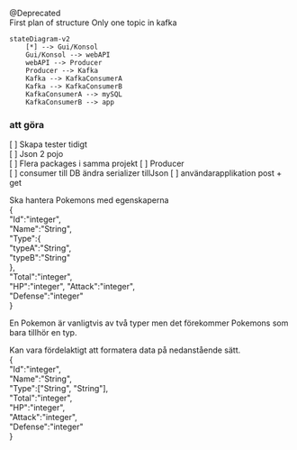 @Deprecated  
First plan of structure
Only one topic in kafka
```mermaid
stateDiagram-v2
    [*] --> Gui/Konsol
    Gui/Konsol --> webAPI
    webAPI --> Producer
    Producer --> Kafka
    Kafka --> KafkaConsumerA
    Kafka --> KafkaConsumerB
    KafkaConsumerA --> mySQL
    KafkaConsumerB --> app
```
### att göra 
[ ] Skapa tester tidigt  
[ ] Json 2 pojo  
[ ] Flera packages i samma projekt 
    [ ] Producer  
    [ ] consumer till DB ändra serializer tillJson
    [ ] användarapplikation post + get
    

Ska hantera Pokemons med egenskaperna  
{  
"Id":"integer",  
"Name":"String",  
"Type":{  
"typeA":"String",  
"typeB":"String"  
},  
"Total":"integer",  
"HP":"integer",
"Attack":"integer",  
"Defense":"integer"  
}

En Pokemon är vanligtvis av två typer men det förekommer Pokemons som bara tillhör en typ.

Kan vara fördelaktigt att formatera data på nedanstående sätt.  
{  
"Id":"integer",  
"Name":"String",  
"Type":["String", "String"],  
"Total":"integer",  
"HP":"integer",  
"Attack":"integer",  
"Defense":"integer"  
} 
